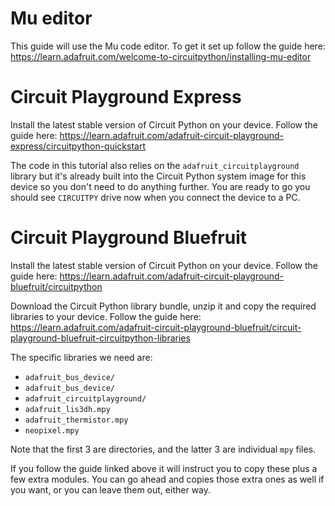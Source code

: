 # Mu editor
This guide will use the Mu code editor. To get it set up follow the guide here: https://learn.adafruit.com/welcome-to-circuitpython/installing-mu-editor

# Circuit Playground Express
Install the latest stable version of Circuit Python on your device. Follow the guide here: https://learn.adafruit.com/adafruit-circuit-playground-express/circuitpython-quickstart

The code in this tutorial also relies on the `adafruit_circuitplayground` library but it's already built into the Circuit Python system image for this device so you don't need to do anything further. You are ready to go you should see `CIRCUITPY` drive now when you connect the device to a PC.

# Circuit Playground Bluefruit
Install the latest stable version of Circuit Python on your device. Follow the guide here: https://learn.adafruit.com/adafruit-circuit-playground-bluefruit/circuitpython


Download the Circuit Python library bundle, unzip it and copy the required libraries to your device. Follow the guide here: https://learn.adafruit.com/adafruit-circuit-playground-bluefruit/circuit-playground-bluefruit-circuitpython-libraries

The specific libraries we need are:
- `adafruit_bus_device/`
- `adafruit_bus_device/`
- `adafruit_circuitplayground/`
- `adafruit_lis3dh.mpy`
- `adafruit_thermistor.mpy`
- `neopixel.mpy`

Note that the first 3 are directories, and the latter 3 are individual `mpy` files. 

If you follow the guide linked above it will instruct you to copy these plus a few extra modules. You can go ahead and copies those extra ones as well if you want, or you can leave them out, either way.